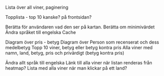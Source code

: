 Lista över all viner, paginering

Topplista - top 10 kanske? på frontsidan?

Berätta för användaren vad den ser på kartan. Berätta om minimivärdet
Ändra språket till engelska
Cache

Diagram över pris - betyg
Diagram över Person som recenserat och dess medelbetyg
Topp 10 viner, betyg eller betyg kontra pris
Alla viner med namn, land, betyg, pris och privärdigt (betyg kontra pris)

Ändra allt språk till engelska
Länk till alla viner när listan renderas från heatmap?
Lista med alla viner när man klickar på ett land?

